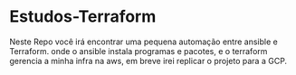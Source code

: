 # Estudos-Terraform
Neste Repo você irá encontrar uma pequena automação
entre ansible e Terraform. onde o ansible instala programas
e pacotes, e o terraform gerencia a minha infra na aws, em breve irei replicar o projeto para a GCP.
